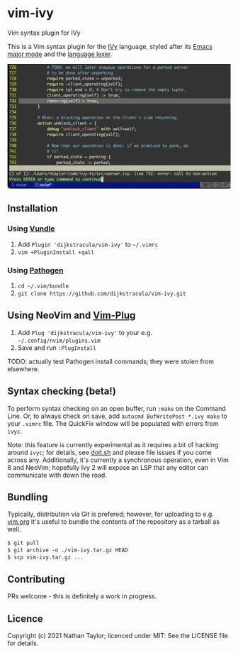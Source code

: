 # vim-ivy
Vim syntax plugin for IVy

This is a Vim syntax plugin for the [IVy][ivy] language, styled after its
[Emacs major mode][emacs] and the [language lexer][lexer].

![](example.png)

## Installation

### Using [Vundle][v]

1. Add `Plugin 'dijkstracula/vim-ivy'` to `~/.vimrc`
2. `vim +PluginInstall +qall`

### Using [Pathogen][p]

1. `cd ~/.vim/bundle`
2. `git clone https://github.com/dijkstracula/vim-ivy.git`

## Using NeoVim and [Vim-Plug][vp]

1. Add `Plug 'dijkstracula/vim-ivy'` to your e.g. `~/.config/nvim/plugins.vim`
2. Save and run `:PlugInstall`

TODO: actually test Pathogen install commands; they were stolen from elsewhere.

## Syntax checking (beta!)

To perform syntax checking on an open buffer, run `:make` on the Command Line.
Or, to always check on save, add `autocmd BufWritePost *.ivy make` to your
`.vimrc` file.  The QuickFix window will be populated with errors from `ivyc`.

Note: this feature is currently experimental as it requires a bit of hacking
around `ivyc`; for details, see [doit.sh][doit] and please file issues if you
come across any.  Additionally, it's currently a synchronous operation, even in
Vim 8 and NeoVim; hopefully Ivy 2 will expose an LSP that any editor can
communicate with down the road.

## Bundling

Typically, distribution via Git is prefered; however, for uploading to e.g.
[vim.org][vimorg] it's useful to bundle the contents of the repository as a
tarball as well.

```
$ git pull
$ git archive -o ./vim-ivy.tar.gz HEAD
$ scp vim-ivy.tar.gz ...
```

## Contributing

PRs welcome - this is definitely a work in progress.

## Licence

Copyright (c) 2021 Nathan Taylor; licenced under MIT: See the LICENSE file for
details.

[doit]: https://github.com/dijkstracula/vim-ivy/blob/main/compiler/doit.sh
[emacs]: https://github.com/kenmcmil/ivy/blob/master/lib/emacs/ivy-mode.el
[ivy]: https://microsoft.github.io/ivy/
[lexer]: https://github.com/kenmcmil/ivy/blob/master/ivy/ivy_lexer.py
[p]: https://github.com/tpope/vim-pathogen
[v]: https://github.com/gmarik/vundle
[vimorg]: https://www.vim.org/scripts/script.php?script_id=5991
[vp]: https://github.com/junegunn/vim-plug
